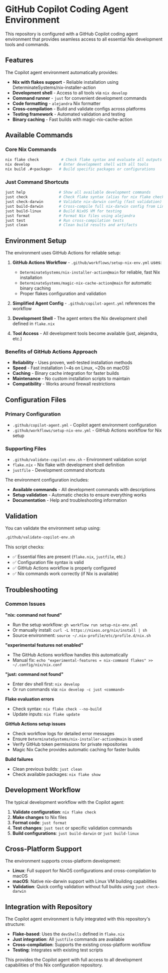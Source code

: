 # GitHub Copilot Coding Agent Environment

This repository is configured with a GitHub Copilot coding agent environment that provides seamless access to all essential Nix development tools and commands.

## Features

The Copilot agent environment automatically provides:

- **Nix with flakes support** - Reliable installation using DeterminateSystems/nix-installer-action
- **Development shell** - Access to all tools via `nix develop`
- **Command runner** - `just` for convenient development commands
- **Code formatting** - `alejandra` Nix formatter
- **Cross-compilation** - Build and validate configs across platforms
- **Testing framework** - Automated validation and testing
- **Binary caching** - Fast builds with magic-nix-cache-action

## Available Commands

### Core Nix Commands
```bash
nix flake check          # Check flake syntax and evaluate all outputs
nix develop             # Enter development shell with all tools
nix build .#<package>   # Build specific packages or configurations
```

### Just Command Shortcuts
```bash
just help               # Show all available development commands
just check              # Check flake syntax (alias for nix flake check)
just check-darwin       # Validate nix-darwin config (fast validation)
just build-darwin       # Cross-compile full nix-darwin config from Linux
just build-linux        # Build NixOS VM for testing
just format             # Format Nix files using alejandra
just test               # Run cross-compilation tests
just clean              # Clean build results and artifacts
```

## Environment Setup

The environment uses GitHub Actions for reliable setup:

1. **GitHub Actions Workflow** - `.github/workflows/setup-nix-env.yml` uses:
   - `DeterminateSystems/nix-installer-action@main` for reliable, fast Nix installation
   - `DeterminateSystems/magic-nix-cache-action@main` for automatic binary caching
   - Proper flakes configuration and validation

2. **Simplified Agent Config** - `.github/copilot-agent.yml` references the workflow
3. **Development Shell** - The agent enters the Nix development shell defined in `flake.nix`
4. **Tool Access** - All development tools become available (just, alejandra, etc.)

### Benefits of GitHub Actions Approach

- **Reliability** - Uses proven, well-tested installation methods
- **Speed** - Fast installation (~4s on Linux, ~20s on macOS)
- **Caching** - Binary cache integration for faster builds
- **Maintenance** - No custom installation scripts to maintain
- **Compatibility** - Works around firewall restrictions

## Configuration Files

### Primary Configuration
- `.github/copilot-agent.yml` - Copilot agent environment configuration
- `.github/workflows/setup-nix-env.yml` - GitHub Actions workflow for Nix setup

### Supporting Files
- `.github/validate-copilot-env.sh` - Environment validation script
- `flake.nix` - Nix flake with development shell definition
- `justfile` - Development command shortcuts

The environment configuration includes:
- **Available commands** - All development commands with descriptions
- **Setup validation** - Automatic checks to ensure everything works
- **Documentation** - Help and troubleshooting information

## Validation

You can validate the environment setup using:

```bash
.github/validate-copilot-env.sh
```

This script checks:
- ✅ Essential files are present (`flake.nix`, `justfile`, etc.)
- ✅ Configuration file syntax is valid
- ✅ GitHub Actions workflow is properly configured
- ✅ Nix commands work correctly (if Nix is available)

## Troubleshooting

### Common Issues

**"nix: command not found"**
- Run the setup workflow: `gh workflow run setup-nix-env.yml`
- Or manually install: `curl -L https://nixos.org/nix/install | sh`
- Source environment: `source ~/.nix-profile/etc/profile.d/nix.sh`

**"experimental features not enabled"**
- The GitHub Actions workflow handles this automatically
- Manual fix: `echo "experimental-features = nix-command flakes" >> ~/.config/nix/nix.conf`

**"just: command not found"**
- Enter dev shell first: `nix develop`
- Or run commands via: `nix develop -c just <command>`

**Flake evaluation errors**
- Check syntax: `nix flake check --no-build`
- Update inputs: `nix flake update`

**GitHub Actions setup issues**
- Check workflow logs for detailed error messages
- Ensure `DeterminateSystems/nix-installer-action@main` is used
- Verify GitHub token permissions for private repositories
- Magic Nix Cache provides automatic caching for faster builds

**Build failures**
- Clean previous builds: `just clean`
- Check available packages: `nix flake show`

## Development Workflow

The typical development workflow with the Copilot agent:

1. **Validate configuration**: `nix flake check`
2. **Make changes** to Nix files
3. **Format code**: `just format`
4. **Test changes**: `just test` or specific validation commands
5. **Build configurations**: `just build-darwin` or `just build-linux`

## Cross-Platform Support

The environment supports cross-platform development:

- **Linux**: Full support for NixOS configurations and cross-compilation to macOS
- **macOS**: Native nix-darwin support with Linux VM building capabilities
- **Validation**: Quick config validation without full builds using `just check-darwin`

## Integration with Repository

The Copilot agent environment is fully integrated with this repository's structure:

- **Flake-based**: Uses the `devShells` defined in `flake.nix`
- **Just integration**: All `justfile` commands are available
- **Cross-compilation**: Supports the existing cross-platform workflow
- **Testing**: Integrates with existing test scripts

This provides the Copilot agent with full access to all development capabilities of this Nix configuration repository.